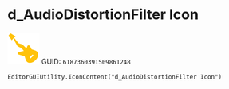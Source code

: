 # d_AudioDistortionFilter Icon
![](/img/d_AudioDistortionFilter%20Icon.png)
GUID: `6187360391509861248`
```
EditorGUIUtility.IconContent("d_AudioDistortionFilter Icon")
```
